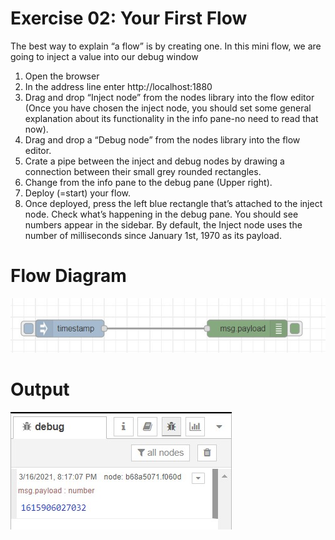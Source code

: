 # Exercise 02: Your First Flow
The best way to explain “a flow” is by creating one. In this mini flow, we are going to inject a value into our debug window
1. Open the browser
2. In the address line enter http://localhost:1880
3. Drag and drop “Inject node” from the nodes library into the flow editor (Once you have chosen the inject node, you should set some general explanation about its functionality in the info pane-no need to read that now).
4. Drag and drop a “Debug node” from the nodes library into the flow editor.
5. Crate a pipe between the inject and debug nodes by drawing a connection between their small grey rounded rectangles.
6. Change from the info pane to the debug pane (Upper right).
7. Deploy (=start) your flow.
8. Once deployed, press the left blue rectangle that’s attached to the inject node. Check what’s happening in the debug pane. You should see numbers appear in the sidebar. By default, the Inject node uses the number of milliseconds since January 1st, 1970 as its payload.

# Flow Diagram
![outcome](./input.jpg)

# Output
![outcome](./output.jpg)






